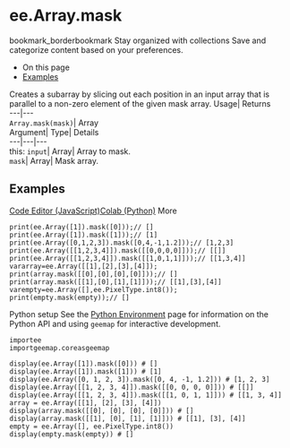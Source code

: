  
#  ee.Array.mask 
bookmark_borderbookmark Stay organized with collections  Save and categorize content based on your preferences. 
  * On this page
  * [Examples](https://developers.google.com/earth-engine/apidocs/ee-array-mask#examples)


Creates a subarray by slicing out each position in an input array that is parallel to a non-zero element of the given mask array. 
Usage| Returns  
---|---  
`Array.mask(mask)`| Array  
Argument| Type| Details  
---|---|---  
this: `input`| Array| Array to mask.  
`mask`| Array| Mask array.  
## Examples
[Code Editor (JavaScript)](https://developers.google.com/earth-engine/apidocs/ee-array-mask#code-editor-javascript-sample)[Colab (Python)](https://developers.google.com/earth-engine/apidocs/ee-array-mask#colab-python-sample) More
```
print(ee.Array([1]).mask([0]));// []
print(ee.Array([1]).mask([1]));// [1]
print(ee.Array([0,1,2,3]).mask([0,4,-1,1.2]));// [1,2,3]
print(ee.Array([[1,2,3,4]]).mask([[0,0,0,0]]));// [[]]
print(ee.Array([[1,2,3,4]]).mask([[1,0,1,1]]));// [[1,3,4]]
vararray=ee.Array([[1],[2],[3],[4]]);
print(array.mask([[0],[0],[0],[0]]));// []
print(array.mask([[1],[0],[1],[1]]));// [[1],[3],[4]]
varempty=ee.Array([],ee.PixelType.int8());
print(empty.mask(empty));// []
```
Python setup
See the [ Python Environment](https://developers.google.com/earth-engine/guides/python_install) page for information on the Python API and using `geemap` for interactive development.
```
importee
importgeemap.coreasgeemap
```
```
display(ee.Array([1]).mask([0])) # []
display(ee.Array([1]).mask([1])) # [1]
display(ee.Array([0, 1, 2, 3]).mask([0, 4, -1, 1.2])) # [1, 2, 3]
display(ee.Array([[1, 2, 3, 4]]).mask([[0, 0, 0, 0]])) # [[]]
display(ee.Array([[1, 2, 3, 4]]).mask([[1, 0, 1, 1]])) # [[1, 3, 4]]
array = ee.Array([[1], [2], [3], [4]])
display(array.mask([[0], [0], [0], [0]])) # []
display(array.mask([[1], [0], [1], [1]])) # [[1], [3], [4]]
empty = ee.Array([], ee.PixelType.int8())
display(empty.mask(empty)) # []
```

